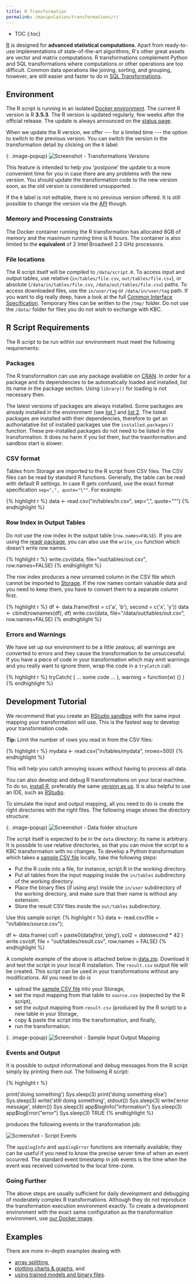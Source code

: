 ```yaml
---
title: R Transformation
permalink: /manipulation/transformations/r/
---
```


* TOC
{:toc}

[R](https://www.r-project.org/about.html) is designed for **advanced statistical computations**.
Apart from ready-to-use implementations of state-of-the-art algorithms, R's other great assets are vector and matrix
computations. R transformations complement Python and SQL transformations where computations or
other operations are too difficult. Common data operations like joining, sorting, and grouping, however, are still
easier and faster to do in [SQL Transformations](/manipulation/transformations/).

## Environment
The R script is running in an isolated [Docker environment](https://developers.keboola.com/integrate/docker-bundle/).
The current R version is R **3.5.3**. The R version is updated regularly, few weeks after the official release.
The update is always announced on the [status page](http://status.keboola.com/).

When we update the R version, we offer --- for a limited time --- the option to switch to the previous version. You can
switch the version in the transformation detail by clicking on the `R` label:

{: .image-popup}
![Screenshot - Transformations Versions](/manipulation/transformations/r/versions.png)

This feature is intended to help you 'postpone' the update to a more convenient time for you in case there are
any problems with the new version. You should update the transformation code to the new version soon, as the old
version is considered unsupported.

If the `R` label is not editable, there is no previous version offered. It is still possible to change the version
via the [API](https://developers.keboola.com/integrate/storage/api/configurations/) though.

### Memory and Processing Constraints

The Docker container running the R transformation has allocated 8GB of memory and the maximum running time is 6 hours.
The container is also limited to the **equivalent** of 2 Intel Broadwell 2.3 GHz processors.

### File locations
The R script itself will be compiled to `/data/script.R`. To access input and output tables, use relative
(`in/tables/file.csv`, `out/tables/file.csv`), or absolute (`/data/in/tables/file.csv`, `/data/out/tables/file.csv`) paths.
To access downloaded files, use the `in/user/tag` or `/data/in/user/tag` path. If you want to dig really deep, have a look
at the full [Common Interface Specification](https://developers.keboola.com/extend/common-interface/). Temporary files can
be written to the `/tmp/` folder. Do not use the `/data/` folder for files you do not wish to exchange with KBC.

## R Script Requirements
The R script to be run within our environment must meet the following requirements:

### Packages
The R transformation can use any package available on
[CRAN](https://cloud.r-project.org/web/packages/available_packages_by_name.html). In order for a package and
its dependencies to be automatically loaded and installed, list its name in the package section. Using `library()`
for loading is not necessary then.

The latest versions of packages are always installed. Some packages are already installed in the environment
(see [list 1](https://github.com/keboola/docker-custom-r/blob/master/init-1.R#L3) and 
[list 2](https://github.com/keboola/docker-base-r/blob/master/init-1.R#L3). The listed packages are installed with 
their dependencies, therefore to get an authoriatative list of installed packages use the `installed.packages()` function. 
These pre-installed packages do not need to be listed in the transformation. It does no harm if you list them, but the trasnformation and sandbox start is slower.

### CSV format
Tables from Storage are imported to the R script from CSV files. The CSV files can be read by standard R functions.
Generally, the table can be read with default R settings. In case R gets confused, use the exact format
specification `sep=",", quote="\""`. For example:

{% highlight r %}
data <- read.csv("in/tables/in.csv", sep=",", quote="\"")
{% endhighlight %}

### Row Index in Output Tables
Do not use the row index in the output table (`row.names=FALSE`). If you are using the
[readr package](https://cran.r-project.org/web/packages/readr/readr.pdf), you can also use the `write_csv` function
which doesn't write row names.

{% highlight r %}
write.csv(data, file="out/tables/out.csv", row.names=FALSE)
{% endhighlight %}

The row index produces a new unnamed column in the CSV file which cannot be imported to [Storage](/storage/).
If the row names contain valuable data and you need to keep them, you have to convert them to a separate column first.

{% highlight r %}
df <- data.frame(first = c('a', 'b'), second = c('x', 'y'))
data <- cbind(rownames(df), df)
write.csv(data, file="/data/out/tables/out.csv", row.names=FALSE)
{% endhighlight %}

### Errors and Warnings
We have set up our environment to be a little zealous; all warnings are converted to errors and they cause the
transformation to be unsuccessful. If you have a piece of code in your transformation which may emit warnings
and you really want to ignore them, wrap the code in a `tryCatch` call:

{% highlight r %}
tryCatch(
    { ... some code ... },
    warning = function(w) {}
)
{% endhighlight %}

## Development Tutorial

We recommend that you create an [RStudio sandbox](/manipulation/transformations/sandbox/#rstudio-sandbox) with the same
input mapping your transformation will use. This is the fastest way to develop your transformation code.

**Tip:** Limit the number of rows you read in from the CSV files:

{% highlight r %}
mydata <- read.csv("in/tables/mydata", nrows=500)
{% endhighlight %}

This will help you catch annoying issues without having to process all data.

You can also develop and debug R transformations on your local machine.
To do so, [install R](https://cloud.r-project.org/), preferably the same [version as us](#environment).
It is also helpful to use an IDE, such as [RStudio](https://www.rstudio.com/products/rstudio/#Desktop).

To simulate the input and output mapping, all you need to do is create the right directories with the right files.
The following image shows the directory structure:

{: .image-popup}
![Screenshot - Data folder structure](/manipulation/transformations/r/tree.png)

The script itself is expected to be in the `data` directory; its name is arbitrary. It is possible to use relative directories,
so that you can move the script to a KBC transformation with no changes. To develop a Python transformation which takes
a [sample CSV file](/manipulation/transformations/r/source.csv) locally, take the following steps:

- Put the R code into a file, for instance, script.R in the working directory.
- Put all tables from the input mapping inside the `in/tables` subdirectory of the working directory.
- Place the binary files (if using any) inside the `in/user` subdirectory of the working directory, and make sure
that their name is without any extension.
- Store the result CSV files inside the `out/tables` subdirectory.

Use this sample script:
{% highlight r %}
data <- read.csv(file = "in/tables/source.csv");

df <- data.frame(
  col1 = paste0(data$first, 'ping'),
  col2 = data$second * 42
)
write.csv(df, file = "out/tables/result.csv", row.names = FALSE)
{% endhighlight %}

A complete example of the above is attached below in [data.zip](/manipulation/transformations/r/data.zip).
Download it and test the script in your local R installation. The `result.csv` output file will be created.
This script can be used in your transformations without any modifications.
All you need to do is

- upload the [sample CSV file](/manipulation/transformations/r/source.csv) into your Storage,
- set the input mapping from that table to `source.csv` (expected by the R script),
- set the output mapping from `result.csv` (produced by the R script) to a new table in your Storage,
- copy & paste the script into the transformation, and finally,
- run the transformation.

{: .image-popup}
![Screenshot - Sample Input Output Mapping](/manipulation/transformations/python/sample-io.png)

### Events and Output
It is possible to output informational and debug messages from the R script simply by printing them out.
The following R script:

{% highlight r %}

print('doing something')
Sys.sleep(3)
print('doing something else')
Sys.sleep(3)
write('still doing something', stdout())
Sys.sleep(3)
write('error message', stderr())
Sys.sleep(3)
app$logInfo("information")
Sys.sleep(3)
app$logError("error")
Sys.sleep(3)
TRUE
{% endhighlight %}

produces the following events in the transformation job:

![Screenshot - Script Events](/manipulation/transformations/r/events-output.png)

The `app$logInfo` and `app$logError` functions are internally available; they can be useful if you need to know the precise
server time of when an event occurred. The standard event timestamp in job events is the time when the event was received
converted to the local time-zone.

### Going Further
The above steps are usually sufficient for daily development and debugging of moderately complex R transformations.
Although they do not reproduce the transformation execution environment exactly. To create a development environment
with the exact same configuration as the transformation environment, use [our Docker image](https://developers.keboola.com/extend/docker/running/#running-transformations).

## Examples
There are more in-depth examples dealing with

- [array splitting](/manipulation/transformations/r/array-splitter/),
- [plotting charts & graphs](/manipulation/transformations/r/plots/), and
- [using trained models and binary files](/manipulation/transformations/r/binary/).
